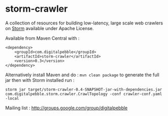 storm-crawler
=============

A collection of resources for building low-latency, large scale web crawlers on [Storm](http://storm.apache.org/) available under Apache License.

Available from Maven Central with : 

```
<dependency>
    <groupId>com.digitalpebble</groupId>
    <artifactId>storm-crawler</artifactId>
    <version>0.3</version>
</dependency>
```

Alternatively install Maven and do : `mvn clean package` to generate the full jar then with Storm installed run : 

`storm jar target/storm-crawler-0.4-SNAPSHOT-jar-with-dependencies.jar com.digitalpebble.storm.crawler.CrawlTopology -conf crawler-conf.yaml -local`

Mailing list : http://groups.google.com/group/digitalpebble
